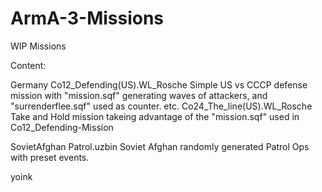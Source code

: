 # ArmA-3-Missions
WIP Missions


Content:

Germany
  Co12_Defending(US).WL_Rosche    Simple US vs CCCP defense mission with "mission.sqf" generating waves of attackers, and "surrenderflee.sqf" used as counter. etc.
  Co24_The_line(US).WL_Rosche     Take and Hold mission takeing advantage of the "mission.sqf" used in Co12_Defending-Mission
  

SovietAfghan 
  Patrol.uzbin                    Soviet Afghan randomly generated Patrol Ops with preset events.


yoink
